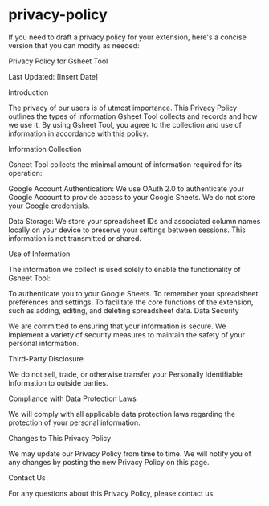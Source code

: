 # privacy-policy


If you need to draft a privacy policy for your extension, here's a concise version that you can modify as needed:

Privacy Policy for Gsheet Tool

Last Updated: [Insert Date]

Introduction

The privacy of our users is of utmost importance. This Privacy Policy outlines the types of information Gsheet Tool collects and records and how we use it. By using Gsheet Tool, you agree to the collection and use of information in accordance with this policy.

Information Collection

Gsheet Tool collects the minimal amount of information required for its operation:

Google Account Authentication: We use OAuth 2.0 to authenticate your Google Account to provide access to your Google Sheets. We do not store your Google credentials.

Data Storage: We store your spreadsheet IDs and associated column names locally on your device to preserve your settings between sessions. This information is not transmitted or shared.

Use of Information

The information we collect is used solely to enable the functionality of Gsheet Tool:

To authenticate you to your Google Sheets.
To remember your spreadsheet preferences and settings.
To facilitate the core functions of the extension, such as adding, editing, and deleting spreadsheet data.
Data Security

We are committed to ensuring that your information is secure. We implement a variety of security measures to maintain the safety of your personal information.

Third-Party Disclosure

We do not sell, trade, or otherwise transfer your Personally Identifiable Information to outside parties.

Compliance with Data Protection Laws

We will comply with all applicable data protection laws regarding the protection of your personal information.

Changes to This Privacy Policy

We may update our Privacy Policy from time to time. We will notify you of any changes by posting the new Privacy Policy on this page.

Contact Us

For any questions about this Privacy Policy, please contact us.
